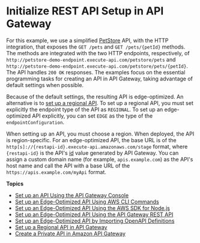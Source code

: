 # Initialize REST API Setup in API Gateway<a name="create-api-resources-methods"></a>

 For this example, we use a simplified [PetStore](http://petstore-demo-endpoint.execute-api.com/petstore/pets) API, with the HTTP integration, that exposes the `GET /pets` and `GET /pets/{petId}` methods\. The methods are integrated with the two HTTP endpoints, respectively, of `http://petstore-demo-endpoint.execute-api.com/petstore/pets` and `http://petstore-demo-endpoint.execute-api.com/petstore/pets/{petId}`\. The API handles `200 OK` responses\. The examples focus on the essential programming tasks for creating an API in API Gateway, taking advantage of default settings when possible\. 

 Because of the default settings, the resulting API is edge\-optimized\. An alternative is to [set up a regional API](create-regional-api.md)\. To set up a regional API, you must set explicitly the endpoint type of the API as `REGIONAL`\. To set up an edge\-optimized API explicitly, you can set `EDGE` as the type of the `endpointConfiguration`\.

 When setting up an API, you must choose a region\. When deployed, the API is region\-specific\. For an edge\-optimized API, the base URL is of the `http[s]://{restapi-id}.execute-api.amazonaws.com/stage` format, where `{restapi-id}` is the API's [id](https://docs.aws.amazon.com/apigateway/api-reference/resource/rest-api/#id) value generated by API Gateway\. You can assign a custom domain name \(for example, `apis.example.com`\) as the API's host name and call the API with a base URL of the `https://apis.example.com/myApi` format\. 

**Topics**
+ [Set up an API Using the API Gateway Console](create-api-using-console.md)
+ [Set up an Edge\-Optimized API Using AWS CLI Commands](create-api-using-awscli.md)
+ [Set up an Edge\-Optimized API Using the AWS SDK for Node\.js](create-api-using-awssdk.md)
+ [Set up an Edge\-Optimized API Using the API Gateway REST API](create-api-using-restapi.md)
+ [Set up an Edge\-Optimized API by Importing OpenAPI Definitions](create-api-using-swagger.md)
+ [Set up a Regional API in API Gateway](create-regional-api.md)
+ [Create a Private API in Amazon API Gateway](apigateway-private-apis.md)